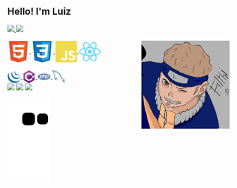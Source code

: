 ## Hello! I'm Luiz 
<div align="left">
  <a href="https://github.com/luizlopes12">
  <img height="180em" src="https://github-readme-stats.vercel.app/api?username=luizlopes12&show_icons=true&theme=dracula&include_all_commits=true&count_private=true"/>
  <img height="180em" src="https://github-readme-stats.vercel.app/api/top-langs/?username=luizlopes12&layout=compact&langs_count=7&theme=dracula"/>
</div>
<div style="display: inline_block"><br>
  <img align="center" alt="Luiz-HTML" height="50" src="https://raw.githubusercontent.com/devicons/devicon/master/icons/html5/html5-original.svg">
  <img align="center" alt="Luiz-CSS" height="50" src="https://raw.githubusercontent.com/devicons/devicon/master/icons/css3/css3-original.svg">
  <img align="center" alt="Luiz-Js" height="50" src="https://raw.githubusercontent.com/devicons/devicon/master/icons/javascript/javascript-plain.svg">
  <img align="center" alt="Luiz-React" height="50" src="https://raw.githubusercontent.com/devicons/devicon/master/icons/react/react-original.svg">
  <img align="right" alt="Luiz-anime" height="200" src="./euanime.jpeg">
  
</div>
  <div style="display: inline_block"><br>
  <img align="center" alt="Luiz-Js" height="30" src="https://raw.githubusercontent.com/devicons/devicon/master/icons/jquery/jquery-plain.svg">
  <img align="center" alt="Luiz-C#" height="30" src="https://raw.githubusercontent.com/devicons/devicon/master/icons/csharp/csharp-original.svg">
  <img align="center" alt="Luiz-php" height="30" src="https://raw.githubusercontent.com/devicons/devicon/master/icons/php/php-plain.svg">
  <img align="center" alt="Luiz-mysql" height="30" src="https://raw.githubusercontent.com/devicons/devicon/master/icons/mysql/mysql-plain.svg">
  
</div>

   
<div> 
  <a href="https://www.instagram.com/confuzzo/" target="_blank"><img src="https://img.shields.io/badge/-Instagram-%23E4405F?style=for-the-badge&logo=instagram&logoColor=white" target="_blank"></a> 
  <a href="https://www.linkedin.com/in/luiz-lopes-30b512218/" target="_blank"><img src="https://img.shields.io/badge/-LinkedIn-%230077B5?style=for-the-badge&logo=linkedin&logoColor=white" target="_blank"></a> 
  <a href="https://twitter.com/Luizlopes24" target="_blank"><img src="https://img.shields.io/badge/-Twitter-%230077B5?style=for-the-badge&logo=twitter&logoColor=white" target="_blank"></a> 
  
  
  
  ![Snake animation](https://github.com/luizlopes12/luizlopes12/blob/output/github-contribution-grid-snake.svg)
 
</div>
